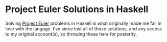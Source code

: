 # Project Euler Solutions in Haskell

Solving [Project Euler](https://projecteuler.net/) problems in Haskell is
what originally made me fall in love with the langage. I've since lost all
of those solutions, and any access to my original account(s), so throwing
these here for posterity.
